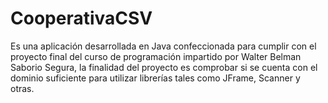 # CooperativaCSV 
Es una aplicación desarrollada en Java confeccionada para cumplir con el proyecto final del curso de programación impartido por Walter Belman Saborio Segura, la finalidad del proyecto es comprobar si se cuenta con el dominio suficiente para utilizar librerías tales como JFrame, Scanner y otras.
